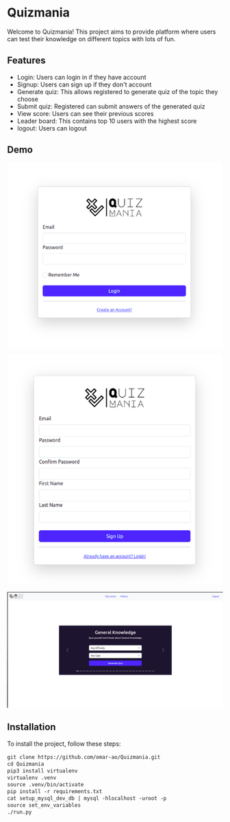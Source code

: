 # Quizmania

Welcome to Quizmania! This project aims to provide platform where users can test their knowledge on different topics with lots
of fun.

## Features

 - Login: Users can login in if they have account
 - Signup: Users can sign up if they don't account
 - Generate quiz: This allows registered to generate quiz of the topic they choose
 - Submit quiz: Registered can submit answers of the generated quiz
 - View score: Users can see their previous scores
 - Leader board: This contains top 10 users with the highest score
 - logout: Users can logout
 
## Demo

![Login](screenshorts/login.png)

![Signup](screenshorts/signup.png)

![Home](screenshorts/home.png)

## Installation
To install the project, follow these steps:

```
git clone https://github.com/omar-ao/Quizmania.git
cd Quizmania
pip3 install virtualenv
virtualenv .venv
source .venv/bin/activate
pip install -r requirements.txt
cat setup_mysql_dev_db | mysql -hlocalhost -uroot -p
source set_env_variables
./run.py
```
